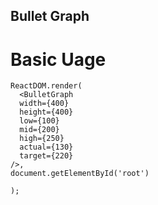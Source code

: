 ## Bullet Graph

# Basic Uage

```
ReactDOM.render(
  <BulletGraph
  width={400}
  height={400}
  low={100}
  mid={200}
  high={250}
  actual={130}
  target={220}
/>,
document.getElementById('root')

);
```
